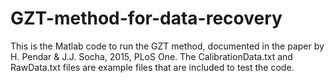 # GZT-method-for-data-recovery
This is the Matlab code to run the GZT method, documented in the paper by H. Pendar &amp; J.J. Socha, 2015, PLoS One. The CalibrationData.txt and RawData.txt files are example files that are included to test the code.

